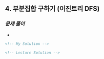 ## 4. 부분집합 구하기 (이진트리 DFS)

### _문제 풀이_

-

```html
<!-- My Solution -->
```

```html
<!-- Lecture Solution -->
```
